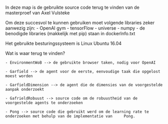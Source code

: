 In deze map is de gebruikte source code terug te vinden van de masterproef van Axel Vulsteke

Om deze succesvol te kunnen gebruiken moet volgende libraries zeker aanwezig zijn:
	- OpenAI gym
	- tensorFlow
	- universe
	- numpy 
	- de benodigde libraries (makkelijk met pip) staan in dockerInfo.txt

Het gebruikte besturingssysteem is Linux Ubuntu 16.04 

Wat is waar terug te vinden?

	- EnvironmentWoB --> de gebruikte browser taken, nodig voor OpenAI
	
	- Garfield --> de agent voor de eerste, eenvoudige taak die opgelost moest worden
	
	- GarfieldDimension --> de agent die de dimensies van de voorgestelde aanpak onderzoekt
	
	- GafrieldRobuust --> source code om de robuustheid van de voorgestelde agents te onderzoeken
	
	- Pong --> source code die gebruikt werd om de learning rate te onderzoeken met behulp van de implementatie van 	Pong.
